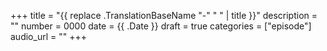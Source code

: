 +++
title = "{{ replace .TranslationBaseName "-" " " | title }}"
description = ""
number = 0000
date = {{ .Date }}
draft = true
categories = ["episode"]
audio_url = ""
+++

